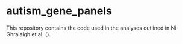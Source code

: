 # autism_gene_panels

This repository contains the code used in the analyses outlined in Ni Ghralaigh et al. (<insert>).

